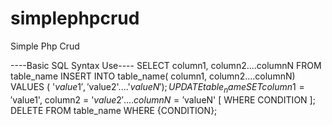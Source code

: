 # simplephpcrud
Simple Php Crud 

----Basic SQL Syntax Use----
SELECT column1, column2....columnN FROM table_name
INSERT INTO table_name( column1, column2....columnN) VALUES ( '$value1', '$value2'....'$valueN');
UPDATE table_name SET column1 = '$value1', column2 = '$value2'....columnN='$valueN' [ WHERE  CONDITION ];
DELETE FROM table_name WHERE  {CONDITION};

